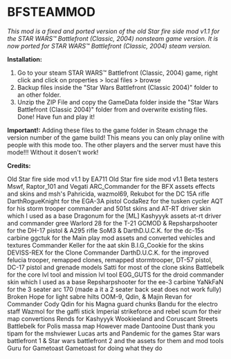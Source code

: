 # BFSTEAMMOD
_This mod is a fixed and ported version of the old Star fire side mod v1.1 for the STAR WARS™ Battlefront (Classic, 2004) nonsteam game version.
It is now ported for STAR WARS™ Battlefront (Classic, 2004) steam version._

**Installation:**
1. Go to your steam STAR WARS™ Battlefront (Classic, 2004) game, right click and click on properties > local files > browse
2. Backup files inside the "Star Wars Battlefront (Classic 2004)" folder to an other folder.
3. Unzip the ZIP File and copy the GameData folder inside the "Star Wars Battlefront (Classic 2004)" folder from and overwrite existing files.
Done! Have fun and play it!

**Important!:**
Adding these files to the game folder in Steam chnage the version number of the game build!
This means you can only play online with people with this mode too.
The other players and the server must have this mode!!!
Without it dosen't work!

**Credits:**

Old Star fire side mod v1.1 by EA711
Old Star fire side mod v1.1 Beta testers Mswf, Raptor_101 and Vegati
ARC_Commander for the BFX assets effects and skins and msh's
Pahricida, wazmol69, Rekubot for the DC 15A rifle
DarthRogueKnight for the EGA-3A pistol
CodaRez for the tusken cycler
AQT for his storm trooper commander and 501st skins and AT-RT driver skin which I used as a base
Dragonum for the [ML] Kashyyyk assets at-rt driver and commander gree
Warlord 28 for the T-21
GCMOD & Repsharpshooter for the DH-17 pistol & A295 rifle
SoM3 & DarthD.U.C.K. for the dc-15s carbine
ggctuk for the Main play mod assets and converted vehicles and textures
Commander Keller for the aat skin
B.I.G_Cookie for the skins
DEVISS-REX for the Clone Commander
DarthD.U.C.K. for the improved felucia trooper, remapped clones, remapped stormtrooper, DT-57 pistol, DC-17 pistol and grenade models
Satti for most of the clone skins
Battlebelk for the core lvl tool and mission lvl tool
EGG_GUTS for the droid commander skin which I used as a base
Repsharpshooter for the ee-3 carbine
YaNkFaN for the 3 seater arc 170 (made a it a 2 seater back seat does not work fully)
Broken Hope for light sabre hilts
OOM-9, Qdin, & Majin Revan for Commander Cody
Qdin for his Magna guard chunks
Bandu for the electro staff
Wazmol for the gaffi stick
Imperial strikeforce and rebel scum for their map convertions
Rends for Kashyyyk Wookieeland and Coruscant Streets
Battlebelk for Polis massa map
However made Dantooine Dust thank you
tipam for the mshviewer
Lucas arts and Pandemic for the games Star wars battlefront 1 & Star wars battlefront 2 and the assets for them and mod tools
Guru for Gametoast
Gametoast for doing what they do
